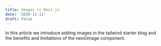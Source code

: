 ```yaml
---
title: Images in Next.js
date: '2020-11-11'
draft: false
---
```


In this article we introduce adding images in the tailwind starter blog and the benefits and limitations of the next/image component.